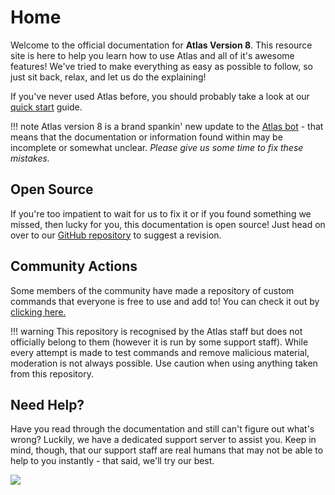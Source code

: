 # Home
Welcome to the official documentation for **Atlas Version 8**. This resource site is here to help you learn how to use Atlas and all of it's awesome features! We've tried to make everything as easy as possible to follow, so just sit back, relax, and let us do the explaining!

If you've never used Atlas before, you should probably take a look at our [quick start](/quick_start) guide. 

!!! note
    Atlas version 8 is a brand spankin' new update to the [Atlas bot](https://atlasbot.xyz/) - that means that the documentation or information found within may be incomplete or somewhat unclear. *Please give us some time to fix these mistakes.* 

## Open Source 
If you're too impatient to wait for us to fix it or if you found something we missed, then lucky for you, this documentation is open source! Just head on over to our [GitHub repository](https://github.com/get-atlas/docs/) to suggest a revision.

## Community Actions
Some members of the community have made a repository of custom commands that everyone is free to use and add to! You can check it out by [clicking here.](https://github.com/itsdoddsy/atlas-custom-commands)

!!! warning
    This repository is recognised by the Atlas staff but does not officially belong to them (however it is run by some support staff). While every attempt is made to test commands and remove malicious material, moderation is not always possible. Use caution when using anything taken from this repository.

## Need Help?
Have you read through the documentation and still can't figure out what's wrong? Luckily, we have a dedicated support server to assist you. Keep in mind, though, that our support staff are real humans that may not be able to help to you instantly - that said, we'll try our best.

[<img src="https://discordapp.com/api/guilds/345177567541723137/embed.png?style=banner2">](https://atlasbot.xyz/support)
